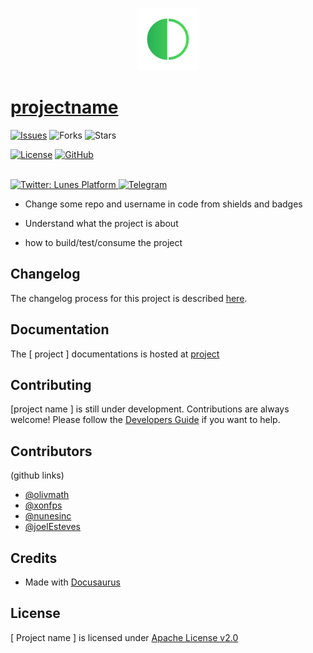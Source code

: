 
<p align="center">
  <a href="https://lunes.io">
    <img alt="Lunes" src="static/img/lunes.png" width="100" />
  </a>
</p>

#  [projectname](https://linkProject)

[![Issues](https://img.shields.io/github/issues/nunesinc/lunes-pattern-public)](https://github.com/nunesinc/lunes-pattern-public/issues)
![Forks](https://img.shields.io/github/forks/nunesinc/lunes-pattern-public?color=blueviolet)
![Stars](https://img.shields.io/github/stars/nunesinc/lunes-pattern-public?color=blueviolet)



[![License](https://img.shields.io/github/license/nunesinc/lunes-pattern-public?color=blueviolet)](LICENSE)
[![GitHub](https://badgen.net/badge/icon/github?icon=github&label&color=purple)](https://github.com/lunes-platform)

<br>
  <a href="https://twitter.com/LunesPlatform" target="_blank">
    <img alt="Twitter: Lunes Platform" src="https://badgen.net/twitter/follow/lunesplatform?icon=twitter&label=follow @LunesPlatform&color=purple" />
  </a>  
  <a href="https://t.me/LunesPlatformPT" target="_blank">
    <img alt="Telegram" src="https://badgen.net/badge/icon/Lunes%20Platform?icon=telegram&label=Telegram&color=purple"/>
  </a>

- Change some repo and username in  code from shields and badges

 
- Understand what the project is about 


 - how to build/test/consume the project

## Changelog

The changelog process for this project is described [here](CHANGELOG.md).

## Documentation
The [ project ] documentations is hosted at [ project ](https://blockchain.lunes.io/telescope/)
## Contributing
[project name ] is still under development. Contributions are always welcome! Please follow the [Developers Guide](CONTRIBUTING.md) if you want to help.
## Contributors

(github links)

* [@olivmath](https://github.com/olivmath)
* [@xonfps](https://github.com/xonfps)
* [@nunesinc](https://github.com/nunesinc)
* [@joelEsteves](https://github.com/joelesteves)

## Credits

- Made with [Docusaurus](https://docusaurus.io/)

## License
[ Project name ] is licensed under [Apache License v2.0](LICENSE)

